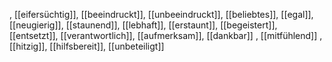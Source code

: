 , [[eifersüchtig]], [[beeindruckt]], [[unbeeindruckt]], [[beliebtes]], [[egal]], [[neugierig]], [[staunend]], [[lebhaft]], [[erstaunt]], [[begeistert]], [[entsetzt]], [[verantwortlich]], [[aufmerksam]], [[dankbar]]
, [[mitfühlend]]
, [[hitzig]], [[hilfsbereit]], [[unbeteiligt]]